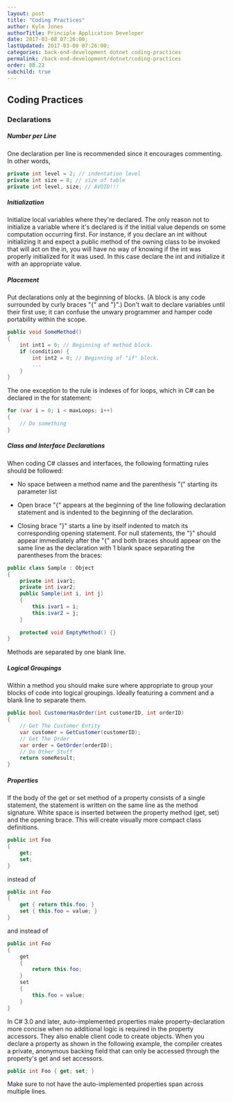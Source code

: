 ```yaml
---
layout: post
title: "Coding Practices"
author: Kyle Jones
authorTitle: Principle Application Developer
date: 2017-03-08 07:26:00;
lastUpdated: 2017-03-08 07:26:00;
categories: back-end-development dotnet coding-practices
permalink: /back-end-development/dotnet/coding-practices
order: 80.22
subchild: true
---
```


## Coding Practices

### Declarations

##### Number per Line

One declaration per line is recommended since it encourages commenting. In other words,

``` csharp
private int level = 2; // indentation level
private int size = 8; // size of table
private int level, size; // AVOID!!!
```

##### Initialization

Initialize local variables where they're declared. The only reason not to initialize a variable where it's declared is if the initial value depends on some computation occurring first. For instance, if you declare an int without initializing it and expect a public method of the owning class to be invoked that will act on the in, you will have no way of knowing if the int was properly initialized for it was used. In this case declare the int and initialize it with an appropriate value.

##### Placement

Put declarations only at the beginning of blocks. (A block is any code surrounded by curly braces "{" and "}".) Don't wait to declare variables until their first use; it can confuse the unwary programmer and hamper code portability within the scope.

``` csharp
public void SomeMethod() 
{ 
    int int1 = 0; // Beginning of method block. 
    if (condition) { 
        int int2 = 0; // Beginning of "if" block.
        ... 
    } 
}
```
The one exception to the rule is indexes of for loops, which in C# can be declared in the for statement:

``` csharp
for (var i = 0; i < maxLoops; i++) 
{ 
    // Do something 
}
```

##### Class and Interface Declarations

When coding C# classes and interfaces, the following formatting rules should be followed:

* No space between a method name and the parenthesis "(" starting its parameter list

* Open brace "{" appears at the beginning of the line following declaration statement and is indented to the beginning of the declaration.

* Closing brace "}" starts a line by itself indented to match its corresponding opening statement. For null statements, the "}" should appear immediately after the "{" and both braces should appear on the same line as the declaration with 1 blank space separating the parentheses from the braces:

``` csharp
public class Sample : Object 
{ 
    private int ivar1; 
    private int ivar2; 
    public Sample(int i, int j) 
    { 
        this.ivar1 = i;
        this.ivar2 = j; 
    } 
    
    protected void EmptyMethod() {} 
}
```

Methods are separated by one blank line.

##### Logical Groupings

Within a method you should make sure where appropriate to group your blocks of code into logical groupings. Ideally featuring a comment and a blank line to separate them.

``` csharp
public bool CustomerHasOrder(int customerID, int orderID) 
{ 
    // Get The Customer Entity 
    var customer = GetCustomer(customerID); 
    // Get The Order 
    var order = GetOrder(orderID); 
    // Do Other Stuff 
    return someResult; 
}
```

##### Properties

If the body of the get or set method of a property consists of a single statement, the statement is written on the same line as the method signature. White space is inserted between the property method (get, set) and the opening brace. This will create visually more compact class definitions.

``` csharp
public int Foo 
{ 
    get; 
    set; 
}
```
instead of
```csharp
public int Foo 
{ 
    get { return this.foo; } 
    set { this.foo = value; } 
}
```
and instead of
```csharp
public int Foo 
{
    get 
    { 
        return this.foo; 
    } 
    set 
    { 
        this.foo = value; 
    } 
}
```
In C# 3.0 and later, auto-implemented properties make property-declaration more concise when no additional logic is required in the property accessors. They also enable client code to create objects. When you declare a property as shown in the following example, the compiler creates a private, anonymous backing field that can only be accessed through the property's get and set accessors.

``` csharp
public int Foo { get; set; }
```

Make sure to not have the auto-implemented properties span across multiple lines.